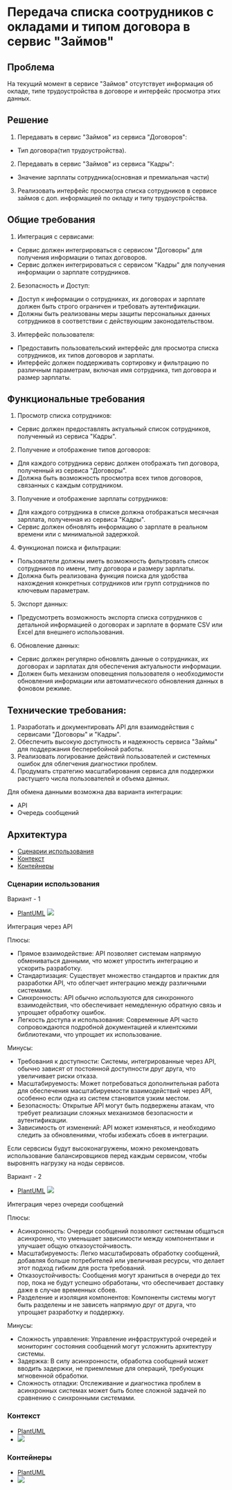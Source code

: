 # Передача списка соотрудников с окладами и типом договора в сервис "Займов"

## Проблема 
На текущий момент в сервисе "Займов" отсутствует информация об окладе, типе трудоустройства в договоре и интерфейс просмотра этих данных. 

 ## Решение
1. Передавать в сервис "Займов" из сервиса "Договоров":
- Тип договора(тип трудоустройства).

2. Передавать в сервис "Займов" из сервиса "Кадры":
- Значение зарплаты сотрудника(основная и премиальная части)

3. Реализовать интерфейс просмотра списка сотрудников в сервисе займов с доп. информацией по окладу и типу трудоустройства. 

## Общие требования
1. Интеграция с сервисами:

* Сервис должен интегрироваться с сервисом "Договоры" для получения информации о типах договоров.
* Сервис должен интегрироваться с сервисом "Кадры" для получения информации о зарплате сотрудников.

2. Безопасность и Доступ:

* Доступ к информации о сотрудниках, их договорах и зарплате должен быть строго ограничен и требовать аутентификации.
* Должны быть реализованы меры защиты персональных данных сотрудников в соответствии с действующим законодательством.

3. Интерфейс пользователя:

* Предоставить пользовательский интерфейс для просмотра списка сотрудников, их типов договоров и зарплаты.
* Интерфейс должен поддерживать сортировку и фильтрацию по различным параметрам, включая имя сотрудника, тип договора и размер зарплаты.

## Функциональные требования

1. Просмотр списка сотрудников:

* Сервис должен предоставлять актуальный список сотрудников, полученный из сервиса "Кадры".

2. Получение и отображение типов договоров:

* Для каждого сотрудника сервис должен отображать тип договора, полученный из сервиса "Договоры".
* Должна быть возможность просмотра всех типов договоров, связанных с каждым сотрудником.

3. Получение и отображение зарплаты сотрудников:

* Для каждого сотрудника в списке должна отображаться месячная зарплата, полученная из сервиса "Кадры".
* Сервис должен обновлять информацию о зарплате в реальном времени или с минимальной задержкой.

4. Функционал поиска и фильтрации:

* Пользователи должны иметь возможность фильтровать список сотрудников по имени, типу договора и размеру зарплаты.
* Должна быть реализована функция поиска для удобства нахождения конкретных сотрудников или групп сотрудников по ключевым параметрам.

5. Экспорт данных:

* Предусмотреть возможность экспорта списка сотрудников с детальной информацией о договорах и зарплате в формате CSV или Excel для внешнего использования.

6. Обновление данных:
* Сервис должен регулярно обновлять данные о сотрудниках, их договорах и зарплатах для обеспечения актуальности информации.
* Должен быть механизм оповещения пользователя о необходимости обновления информации или автоматического обновления данных в фоновом режиме.

## Технические требования:
1. Разработать и документировать API для взаимодействия с сервисами "Договоры" и "Кадры".
2. Обеспечить высокую доступность и надежность сервиса "Займы" для поддержания бесперебойной работы.
3. Реализовать логирование действий пользователей и системных ошибок для облегчения диагностики проблем.
4. Продумать стратегию масштабирования сервиса для поддержки растущего числа пользователей и объема данных.

Для обмена данными возможна два варианта интеграции:
* API
* Очередь сообщений

## Архитектура
* [Сценарии использования](#сценарии-использования)
* [Контекст](#контекст)
* [Контейнеры](#контейнеры)

### Сценарии использования [](#сценарии-использования)
Вариант - 1 
* [PlantUML](./flow.puml)
![](./img/flow.png)

Интеграция через API

Плюсы:
* Прямое взаимодействие: API позволяет системам напрямую обмениваться данными, что может упростить интеграцию и ускорить разработку.
* Стандартизация: Существует множество стандартов и практик для разработки API, что облегчает интеграцию между различными системами.
* Синхронность: API обычно используются для синхронного взаимодействия, что обеспечивает немедленную обратную связь и упрощает обработку ошибок.
* Легкость доступа и использования: Современные API часто сопровождаются подробной документацией и клиентскими библиотеками, что упрощает их использование.

Минусы:
* Требования к доступности: Системы, интегрированные через API, обычно зависят от постоянной доступности друг друга, что увеличивает риски отказа.
* Масштабируемость: Может потребоваться дополнительная работа для обеспечения масштабируемости взаимодействий через API, особенно если одна из систем становится узким местом.
* Безопасность: Открытые API могут быть подвержены атакам, что требует реализации сложных механизмов безопасности и аутентификации.
* Зависимость от изменений: API может изменяться, и необходимо следить за обновлениями, чтобы избежать сбоев в интеграции.

Если сервсисы будут высоконагружены, можно рекомендовать использование балансировщиков перед каждым сервисом, чтобы выровнять нагрузку на ноды сервисов.

Вариант - 2
* [PlantUML](./flow2.puml)
![](./img/flow2.png)

Интеграция через очереди сообщений

Плюсы:
* Асинхронность: Очереди сообщений позволяют системам общаться асинхронно, что уменьшает зависимости между компонентами и улучшает общую отказоустойчивость.
* Масштабируемость: Легко масштабировать обработку сообщений, добавляя больше потребителей или увеличивая ресурсы, что делает этот подход гибким для роста требований.
* Отказоустойчивость: Сообщения могут храниться в очереди до тех пор, пока не будут успешно обработаны, что обеспечивает доставку даже в случае временных сбоев.
* Разделение и изоляция компонентов: Компоненты системы могут быть разделены и не зависеть напрямую друг от друга, что упрощает разработку и поддержку.

Минусы:
* Сложность управления: Управление инфраструктурой очередей и мониторинг состояния сообщений могут усложнить архитектуру системы.
* Задержка: В силу асинхронности, обработка сообщений может вводить задержки, не приемлемые для операций, требующих мгновенной обработки.
* Сложность отладки: Отслеживание и диагностика проблем в асинхронных системах может быть более сложной задачей по сравнению с синхронными системами.

### Контекст [](#контекст)
* [PlantUML](./context.puml)
* ![](./img/context.png)

### Контейнеры [](#контейнеры)
* [PlantUML](./containers.puml)
* ![](./img/containers.png)


